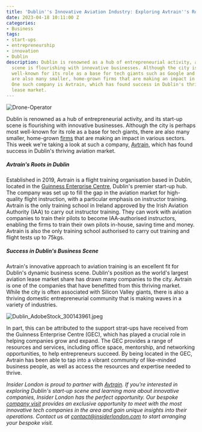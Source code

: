 ```yaml
---
title: 'Dublin''s Innovative Aviation Industry: Exploring Avtrain''s Role'
date: 2023-04-18 10:11:00 Z
categories:
- Business
tags:
- start-ups
- entrepreneurship
- innovation
- Dublin
description: Dublin is renowned as a hub of entrepreneurial activity, and its start-up
  scene is flourishing with innovative businesses. Although the city is perhaps most
  well-known for its role as a base for tech giants such as Google and Facebook, there
  are also many smaller, home-grown firms that are making an impact in various sectors.
  One such company is Avtrain, which has found success in Dublin's thriving aviation
  lease market.
---
```


![Drone-Operator](/uploads/Drone-Operator_AdobeStock_580763456(resized).jpg)

Dublin is renowned as a hub of entrepreneurial activity, and its start-up scene is flourishing with innovative businesses. Although the city is perhaps most well-known for its role as a base for tech giants, there are also many smaller, home-grown [firms](https://www.insiderlondon.com/blog/entrepreneurship-in-dublin-exploring-innovative-start-ups/) that are making an impact in various sectors. This week we're taking a look at such a company, [Avtrain](https://avtrain.aero/), which has found success in Dublin's thriving aviation market.

##### Avtrain's Roots in Dublin

Established in 2019, Avtrain is a flight training organisation based in Dublin, located in the [Guinness Enterprise Centre](https://www.gec.ie/), Dublin's premier start-up hub. The company was set up to fill the gap in the aviation market for high-quality flight instruction, with a particular emphasis on instructor training. Avtrain is the only training school in Ireland approved by the Irish Aviation Authority (IAA) to carry out instructor training. They can work with aviation companies to train their pilots to become IAA-authorised instructors, enabling the firms to train their own pilots in-house, saving time and money. Avtrain is also the only training school authorised to carry out training and flight tests up to 75kgs.

##### Success in Dublin's Business Scene

Avtrain's innovative approach to aviation training is an excellent fit for Dublin's dynamic business scene. Dublin's position as the world's largest aviation lease market share has drawn many companies to the city. Avtrain is one of the companies that have benefitted from this thriving market. While the city is often associated with Silicon Valley giants, there is also a thriving domestic entrepreneurial community that is making waves in a variety of industries.

![Dublin_AdobeStock_300143961.jpeg](/uploads/Dublin_AdobeStock_300143961.jpeg)
 
In part, this can be attributed to the support strat-ups have received from the Guinness Enterprise Centre (GEC), which has played a crucial role in helping companies grow and expand. The GEC provides a range of resources and services, including office space, mentorship, and networking opportunities, to help entrepreneurs succeed. By being located in the GEC, Avtrain has been able to tap into a vibrant community of like-minded business people, as well as access the resources and expertise needed to thrive.

*Insider London is proud to partner with [Avtrain](https://avtrain.aero/). If you're interested in exploring Dublin's start-up scene and learning more about innovative companies, Insider London has the perfect opportunity. Our bespoke [company visit](https://www.insiderlondon.com/europe/dublin/) provides an exclusive opportunity to meet with the most innovative tech companies in the area and gain unique insights into their operations. Contact us at [contact@insiderlondon.com]("mailto=contact@insiderlondon.com") to start arranging your bespoke visit.*




